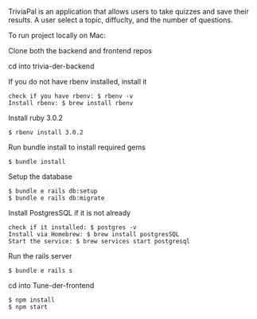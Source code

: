   TriviaPal is an application that allows users to take quizzes and save their results. A user select a topic, diffuclty, and the number of questions.
  
To run project locally on Mac:

Clone both the backend and frontend repos

cd into trivia-der-backend

If you do not have rbenv installed, install it

	check if you have rbenv: $ rbenv -v
	Install rbenv: $ brew install rbenv

Install ruby 3.0.2

	$ rbenv install 3.0.2

Run bundle install to install required gems

	$ bundle install

Setup the database

	$ bundle e rails db:setup
	$ bundle e rails db:migrate

Install PostgresSQL if it is not already

	check if it installed: $ postgres -v
	Install via Homebrew: $ brew install postgresSQL
	Start the service: $ brew services start postgresql

Run the rails server

	$ bundle e rails s
	
cd into Tune-der-frontend

	$ npm install
	$ npm start
